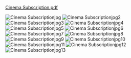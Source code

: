 [Cinema Subscription.pdf
](https://github.com/KacperGierycz/CinemaSubscriptionManagementSystem-/blob/467546a6a97352f99eca43f95587a9628da87ada/Cinema%20Subscription.pdf)

![Cinema Subscriptionjpg](https://github.com/user-attachments/assets/13e3bacb-c25e-47ab-96ec-693a926d46c2)
![Cinema Subscriptionjpg2](https://github.com/user-attachments/assets/dd4bb30c-02cc-4509-a5c8-721e6d641bc8)
![Cinema Subscriptionjpg3](https://github.com/user-attachments/assets/d236d85d-d104-4f6f-aea8-23781020a154)
![Cinema Subscriptionjpg4](https://github.com/user-attachments/assets/3f3e870e-d0ba-4b49-8ddf-ebd6c7b4b45d)
![Cinema Subscriptionjpg5](https://github.com/user-attachments/assets/7b40f9d1-db76-4ef7-80be-95ecc07332d9)
![Cinema Subscriptionjpg6](https://github.com/user-attachments/assets/740bd212-b332-4bdc-8e89-873c2dd8598d)
![Cinema Subscriptionjpg7](https://github.com/user-attachments/assets/bd0af8ed-c578-4ceb-9006-d9e00ea19eba)
![Cinema Subscriptionjpg8](https://github.com/user-attachments/assets/1a3d7672-7ab7-456b-b33c-630e4223b663)
![Cinema Subscriptionjpg9](https://github.com/user-attachments/assets/a2f00054-23f7-4902-a049-bfad25ecf67b)
![Cinema Subscriptionjpg10](https://github.com/user-attachments/assets/fe08258c-303b-40f7-8dd9-baad5f8cb4ca)
![Cinema Subscriptionjpg11](https://github.com/user-attachments/assets/184beeb9-7851-4c02-ba2d-79e49cc2255e)
![Cinema Subscriptionjpg12](https://github.com/user-attachments/assets/d34e7925-7a66-44c0-b498-e2761ed32991)
![Cinema Subscriptionjpg13](https://github.com/user-attachments/assets/f83aa2a7-8ebf-4b2c-92e5-dace932d8ad5)



